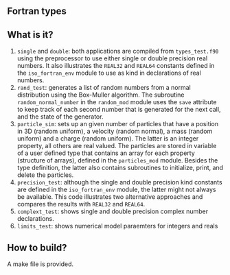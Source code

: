 Fortran types
-------------

What is it?
-----------
1. `single` and  `double`: both applications are compiled from
    `types_test.f90` using the preprocessor to use either single or
    double precision real numbers.  It also illustrates the `REAL32`
    and `REAL64` constants defined in the `iso_fortran_env` module
    to use as kind in declarations of real numbers.
1. `rand_test`: generates a list of random numbers from a normal
    distribution using the Box-Muller algorithm.  The subroutine
    `random_normal_number` in the `random_mod` module uses the `save`
    attribute to keep track of each second number that is generated
    for the next call, and the state of the generator.
1. `particle_sim`: sets up an given number of particles that have a
    position in 3D (random uniform), a velocity (random normal), a mass
    (random uniform) and a charge (random uniform).  The latter is
    an integer property, all others are real valued.
    The particles are stored in variable of a user defined type that
    contains an array for each property (structure of arrays), defined
    in the `particles_mod` module.  Besides the type definition, the
    latter also contains subroutines to initialize, print, and delete
    the particles.
1. `precision_test`: although the single and double precision kind
    constants are defined in the `iso_fortran_env` module, the latter
    might not always be available.  This code illustrates two alternative
    approaches and compares the results with `REAL32` and `REAL64`.
1. `complext_test`: shows single and double precision complex number
    declarations.
1. `limits_test`: shows numerical model paraemters for integers and reals

How to build?
-------------
A make file is provided.
